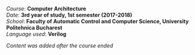 *Course*: **Computer Architecture**\
*Date*:   **3rd year of study, 1st semester (2017-2018)**\
*School*: **Faculty of Automatic Control and Computer Science, University Politehnica Bucharest**\
*Language used*: **Verilog**


*Content was added after the course ended*
